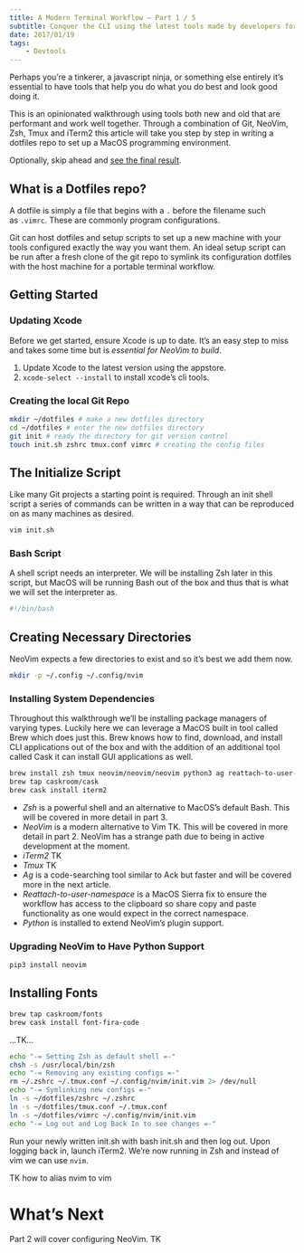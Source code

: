 ```yaml
---
title: A Modern Terminal Workflow — Part 1 / 5
subtitle: Conquer the CLI using the latest tools made by developers for developers.
date: 2017/01/19
tags:
    - Devtools
---
```


Perhaps you’re a tinkerer, a javascript ninja, or something else entirely it’s essential to have tools that help you do what you do best and look good doing it.

This is an opinionated walkthrough using tools both new and old that are performant and work well together. Through a combination of Git, NeoVim, Zsh, Tmux and iTerm2 this article will take you step by step in writing a dotfiles repo to set up a MacOS programming environment.

Optionally, skip ahead and [see the final result](https://github.com/sharpshark28/modern-terminal-workflow).

## What is a Dotfiles repo?

A dotfile is simply a file that begins with a `.` before the filename such as `.vimrc`. These are commonly program configurations.

Git can host dotfiles and setup scripts to set up a new machine with your tools configured exactly the way you want them. An ideal setup script can be run after a fresh clone of the git repo to symlink its configuration dotfiles with the host machine for a portable terminal workflow.

## Getting Started

### Updating Xcode

Before we get started, ensure Xcode is up to date. It’s an easy step to miss and takes some time but is *essential for NeoVim to build*.

1. Update Xcode to the latest version using the appstore.
2. `xcode-select --install` to install xcode’s cli tools.

### Creating the local Git Repo

``` bash Terminal
mkdir ~/dotfiles # make a new dotfiles directory
cd ~/dotfiles # enter the new dotfiles directory
git init # ready the directory for git version control
touch init.sh zshrc tmux.conf vimrc # creating the config files
```

## The Initialize Script

Like many Git projects a starting point is required. Through an init shell script a series of commands can be written in a way that can be reproduced on as many machines as desired.

``` bash Terminal
vim init.sh
```

### Bash Script

A shell script needs an interpreter. We will be installing Zsh later in this script, but MacOS will be running Bash out of the box and thus that is what we will set the interpreter as.

``` bash init.sh
#!/bin/bash
```

## Creating Necessary Directories

NeoVim expects a few directories to exist and so it’s best we add them now.

``` bash init.sh
mkdir -p ~/.config ~/.config/nvim
```

### Installing System Dependencies

Throughout this walkthrough we’ll be installing package managers of varying types. Luckily here we can leverage a MacOS built in tool called Brew which does just this. Brew knows how to find, download, and install CLI applications out of the box and with the addition of an additional tool called Cask it can install GUI applications as well.

``` bash init.sh
brew install zsh tmux neovim/neovim/neovim python3 ag reattach-to-user-namespace
brew tap caskroom/cask
brew cask install iterm2
```

* *Zsh* is a powerful shell and an alternative to MacOS’s default Bash. This will be covered in more detail in part 3.
* *NeoVim* is a modern alternative to Vim TK. This will be covered in more detail in part 2. NeoVim has a strange path due to being in active development at the moment.
* *iTerm2* TK
* *Tmux* TK
* *Ag* is a code-searching tool similar to Ack but faster and will be covered more in the next article.
* *Reattach-to-user-namespace* is a MacOS Sierra fix to ensure the workflow has access to the clipboard so share copy and paste functionality as one would expect in the correct namespace.
* *Python* is installed to extend NeoVim’s plugin support.

### Upgrading NeoVim to Have Python Support

``` bash init.sh
pip3 install neovim
```

## Installing Fonts

``` bash init.sh
brew tap caskroom/fonts
brew cask install font-fira-code
```

...TK...

``` bash init.sh
echo "-= Setting Zsh as default shell =-"
chsh -s /usr/local/bin/zsh
echo "-= Removing any existing configs =-"
rm ~/.zshrc ~/.tmux.conf ~/.config/nvim/init.vim 2> /dev/null
echo "-= Symlinking new configs =-"
ln -s ~/dotfiles/zshrc ~/.zshrc
ln -s ~/dotfiles/tmux.conf ~/.tmux.conf
ln -s ~/dotfiles/vimrc ~/.config/nvim/init.vim
echo "-= Log out and Log Back In to see changes =-"
```

Run your newly written init.sh with bash init.sh and then log out. Upon logging back in, launch iTerm2. We’re now running in Zsh and instead of vim we can use `nvim`.

TK how to alias nvim to vim

# What’s Next
Part 2 will cover configuring NeoVim. TK
